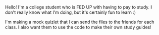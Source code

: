 Hello! I'm a college student who is FED UP with having to pay to study. I don't really know what I'm doing, but it's certainly fun to learn :)

I'm making a mock quizlet that I can send the files to the friends for each class.
I also want them to use the code to make their own study guides!
